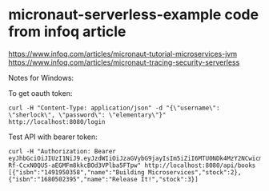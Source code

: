 # micronaut-serverless-example code from infoq article

https://www.infoq.com/articles/micronaut-tutorial-microservices-jvm
https://www.infoq.com/articles/micronaut-tracing-security-serverless

Notes for Windows:

To get oauth token:

```
curl -H "Content-Type: application/json" -d "{\"username\": \"sherlock\", \"password\": \"elementary\"}" http://localhost:8080/login
```

Test API with bearer token:

```
curl -H "Authorization: Bearer eyJhbGciOiJIUzI1NiJ9.eyJzdWIiOiJzaGVybG9jayIsIm5iZiI6MTU0NDk4MzY2NCwicm9sZXMiOltdLCJpc3MiOiJnYXRld2F5IiwiZXhwIjoxNTQ0OTg3MjY0LCJpYXQiOjE1NDQ5ODM2NjR9.lROH2m-Rf-CcxN0QUS-aEGMFm8kkcBOd3VPlba5FTpw" http://localhost:8080/api/books
[{"isbn":"1491950358","name":"Building Microservices","stock":2},{"isbn":"1680502395","name":"Release It!","stock":3}]
```

